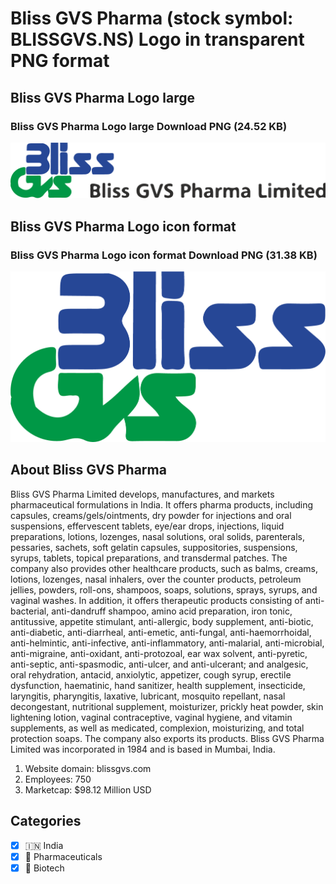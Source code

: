 # Bliss GVS Pharma (stock symbol: BLISSGVS.NS) Logo in transparent PNG format

## Bliss GVS Pharma Logo large

### Bliss GVS Pharma Logo large Download PNG (24.52 KB)

![Bliss GVS Pharma Logo large Download PNG (24.52 KB)](/img/orig/BLISSGVS.NS_BIG-d9d8bb5e.png)

## Bliss GVS Pharma Logo icon format

### Bliss GVS Pharma Logo icon format Download PNG (31.38 KB)

![Bliss GVS Pharma Logo icon format Download PNG (31.38 KB)](/img/orig/BLISSGVS.NS-cf6cc1a9.png)

## About Bliss GVS Pharma

Bliss GVS Pharma Limited develops, manufactures, and markets pharmaceutical formulations in India. It offers pharma products, including capsules, creams/gels/ointments, dry powder for injections and oral suspensions, effervescent tablets, eye/ear drops, injections, liquid preparations, lotions, lozenges, nasal solutions, oral solids, parenterals, pessaries, sachets, soft gelatin capsules, suppositories, suspensions, syrups, tablets, topical preparations, and transdermal patches. The company also provides other healthcare products, such as balms, creams, lotions, lozenges, nasal inhalers, over the counter products, petroleum jellies, powders, roll-ons, shampoos, soaps, solutions, sprays, syrups, and vaginal washes. In addition, it offers therapeutic products consisting of anti-bacterial, anti-dandruff shampoo, amino acid preparation, iron tonic, antitussive, appetite stimulant, anti-allergic, body supplement, anti-biotic, anti-diabetic, anti-diarrheal, anti-emetic, anti-fungal, anti-haemorrhoidal, anti-helmintic, anti-infective, anti-inflammatory, anti-malarial, anti-microbial, anti-migraine, anti-oxidant, anti-protozoal, ear wax solvent, anti-pyretic, anti-septic, anti-spasmodic, anti-ulcer, and anti-ulcerant; and analgesic, oral rehydration, antacid, anxiolytic, appetizer, cough syrup, erectile dysfunction, haematinic, hand sanitizer, health supplement, insecticide, laryngitis, pharyngitis, laxative, lubricant, mosquito repellant, nasal decongestant, nutritional supplement, moisturizer, prickly heat powder, skin lightening lotion, vaginal contraceptive, vaginal hygiene, and vitamin supplements, as well as medicated, complexion, moisturizing, and total protection soaps. The company also exports its products. Bliss GVS Pharma Limited was incorporated in 1984 and is based in Mumbai, India.

1. Website domain: blissgvs.com
2. Employees: 750
3. Marketcap: $98.12 Million USD


## Categories
- [x] 🇮🇳 India
- [x] 💊 Pharmaceuticals
- [x] 🧬 Biotech
